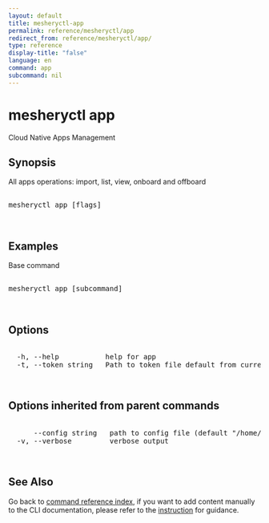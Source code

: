 ```yaml
---
layout: default
title: mesheryctl-app
permalink: reference/mesheryctl/app
redirect_from: reference/mesheryctl/app/
type: reference
display-title: "false"
language: en
command: app
subcommand: nil
---
```


# mesheryctl app

Cloud Native Apps Management

## Synopsis

All apps operations: import, list, view, onboard and offboard

<pre class='codeblock-pre'>
<div class='codeblock'>
mesheryctl app [flags]

</div>
</pre> 

## Examples

Base command
<pre class='codeblock-pre'>
<div class='codeblock'>
mesheryctl app [subcommand]

</div>
</pre> 

## Options

<pre class='codeblock-pre'>
<div class='codeblock'>
  -h, --help           help for app
  -t, --token string   Path to token file default from current context

</div>
</pre>

## Options inherited from parent commands

<pre class='codeblock-pre'>
<div class='codeblock'>
      --config string   path to config file (default "/home/runner/.meshery/config.yaml")
  -v, --verbose         verbose output

</div>
</pre>

## See Also

Go back to [command reference index](/reference/mesheryctl/), if you want to add content manually to the CLI documentation, please refer to the [instruction](/project/contributing/contributing-cli#preserving-manually-added-documentation) for guidance.
